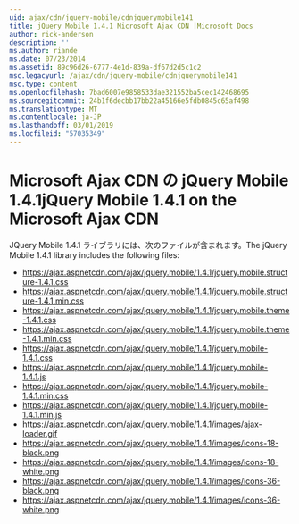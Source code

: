 ```yaml
---
uid: ajax/cdn/jquery-mobile/cdnjquerymobile141
title: jQuery Mobile 1.4.1 Microsoft Ajax CDN |Microsoft Docs
author: rick-anderson
description: ''
ms.author: riande
ms.date: 07/23/2014
ms.assetid: 89c96d26-6777-4e1d-839a-df67d2d5c1c2
msc.legacyurl: /ajax/cdn/jquery-mobile/cdnjquerymobile141
msc.type: content
ms.openlocfilehash: 7bad6007e9858533dae321552ba5cec142468695
ms.sourcegitcommit: 24b1f6decbb17bb22a45166e5fdb0845c65af498
ms.translationtype: MT
ms.contentlocale: ja-JP
ms.lasthandoff: 03/01/2019
ms.locfileid: "57035349"
---
```

<a name="jquery-mobile-141-on-the-microsoft-ajax-cdn"></a><span data-ttu-id="06870-102">Microsoft Ajax CDN の jQuery Mobile 1.4.1</span><span class="sxs-lookup"><span data-stu-id="06870-102">jQuery Mobile 1.4.1 on the Microsoft Ajax CDN</span></span>
====================
<span data-ttu-id="06870-103">JQuery Mobile 1.4.1 ライブラリには、次のファイルが含まれます。</span><span class="sxs-lookup"><span data-stu-id="06870-103">The jQuery Mobile 1.4.1 library includes the following files:</span></span>

- https://ajax.aspnetcdn.com/ajax/jquery.mobile/1.4.1/jquery.mobile.structure-1.4.1.css
- https://ajax.aspnetcdn.com/ajax/jquery.mobile/1.4.1/jquery.mobile.structure-1.4.1.min.css
- https://ajax.aspnetcdn.com/ajax/jquery.mobile/1.4.1/jquery.mobile.theme-1.4.1.css
- https://ajax.aspnetcdn.com/ajax/jquery.mobile/1.4.1/jquery.mobile.theme-1.4.1.min.css
- https://ajax.aspnetcdn.com/ajax/jquery.mobile/1.4.1/jquery.mobile-1.4.1.css
- https://ajax.aspnetcdn.com/ajax/jquery.mobile/1.4.1/jquery.mobile-1.4.1.js
- https://ajax.aspnetcdn.com/ajax/jquery.mobile/1.4.1/jquery.mobile-1.4.1.min.css
- https://ajax.aspnetcdn.com/ajax/jquery.mobile/1.4.1/jquery.mobile-1.4.1.min.js
- https://ajax.aspnetcdn.com/ajax/jquery.mobile/1.4.1/images/ajax-loader.gif
- https://ajax.aspnetcdn.com/ajax/jquery.mobile/1.4.1/images/icons-18-black.png
- https://ajax.aspnetcdn.com/ajax/jquery.mobile/1.4.1/images/icons-18-white.png
- https://ajax.aspnetcdn.com/ajax/jquery.mobile/1.4.1/images/icons-36-black.png
- https://ajax.aspnetcdn.com/ajax/jquery.mobile/1.4.1/images/icons-36-white.png
